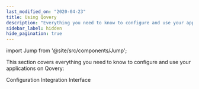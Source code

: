 ```yaml
---
last_modified_on: "2020-04-23"
title: Using Qovery
description: "Everything you need to know to configure and use your applications on Qovery"
sidebar_label: hidden
hide_pagination: true
---
```


import Jump from '@site/src/components/Jump';

This section covers everything you need to know to configure and use your applications on Qovery:

<Jump to="/docs/using-qovery/configuration/">Configuration</Jump>
<Jump to="/docs/using-qovery/integration/">Integration</Jump>
<Jump to="/docs/using-qovery/interface/">Interface</Jump>



